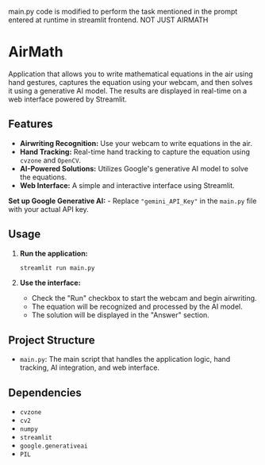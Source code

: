 main.py code is modified to perform the task mentioned in the prompt entered at runtime in streamlit frontend. NOT JUST AIRMATH
# AirMath

Application that allows you to write mathematical equations in the air using hand gestures, captures the equation using your webcam, and then solves it using a generative AI model. The results are displayed in real-time on a web interface powered by Streamlit.

## Features

- **Airwriting Recognition:** Use your webcam to write equations in the air.
- **Hand Tracking:** Real-time hand tracking to capture the equation using `cvzone` and `OpenCV`.
- **AI-Powered Solutions:** Utilizes Google's generative AI model to solve the equations.
- **Web Interface:** A simple and interactive interface using Streamlit.



**Set up Google Generative AI:**
    - Replace `"gemini_API_Key"` in the `main.py` file with your actual API key.

## Usage

1. **Run the application:**
    ```bash
    streamlit run main.py
    ```

2. **Use the interface:**
    - Check the "Run" checkbox to start the webcam and begin airwriting.
    - The equation will be recognized and processed by the AI model.
    - The solution will be displayed in the "Answer" section.

## Project Structure

- `main.py`: The main script that handles the application logic, hand tracking, AI integration, and web interface.


## Dependencies

- `cvzone`
- `cv2`
- `numpy`
- `streamlit`
- `google.generativeai`
- `PIL`

